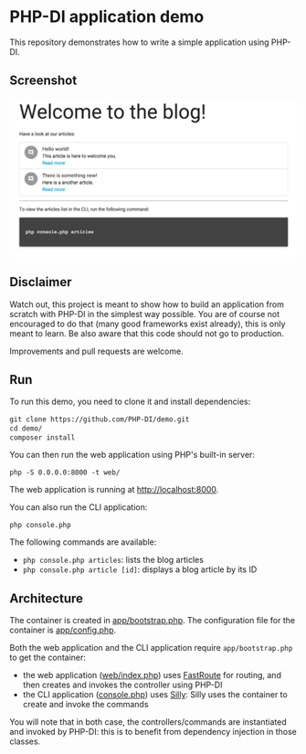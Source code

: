 # PHP-DI application demo

This repository demonstrates how to write a simple application using PHP-DI.

## Screenshot

![](screenshot.png)

## Disclaimer

Watch out, this project is meant to show how to build an application from scratch with PHP-DI in the simplest way possible. You are of course not encouraged to do that (many good frameworks exist already), this is only meant to learn. Be also aware that this code should not go to production.

Improvements and pull requests are welcome.

## Run

To run this demo, you need to clone it and install dependencies:

```
git clone https://github.com/PHP-DI/demo.git
cd demo/
composer install
```

You can then run the web application using PHP's built-in server:

```
php -S 0.0.0.0:8000 -t web/
```

The web application is running at [http://localhost:8000](http://localhost:8000/).

You can also run the CLI application:

```
php console.php
```

The following commands are available:

- `php console.php articles`: lists the blog articles
- `php console.php article [id]`: displays a blog article by its ID

## Architecture

The container is created in [app/bootstrap.php](app/bootstrap.php). The configuration file for the container is [app/config.php](app/config.php).

Both the web application and the CLI application require `app/bootstrap.php` to get the container:

- the web application ([web/index.php](web/index.php)) uses [FastRoute](https://github.com/nikic/FastRoute) for routing, and then creates and invokes the controller using PHP-DI
- the CLI application ([console.php](console.php)) uses [Silly](http://mnapoli.fr/silly/): Silly uses the container to create and invoke the commands

You will note that in both case, the controllers/commands are instantiated and invoked by PHP-DI: this is to benefit from dependency injection in those classes.
